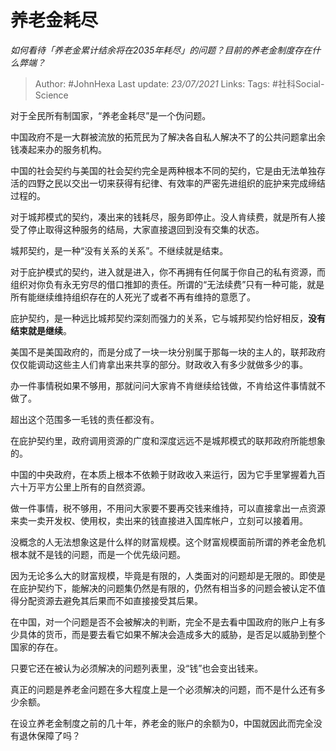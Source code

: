 # 养老金耗尽
*如何看待「养老金累计结余将在2035年耗尽」的问题？目前的养老金制度存在什么弊端？*

> Author: #JohnHexa
Last update: *23/07/2021* 
Links:
Tags:  #社科Social-Science



对于全民所有制国家，“养老金耗尽”是一个伪问题。

中国政府不是一大群被流放的拓荒民为了解决各自私人解决不了的公共问题拿出余钱凑起来办的服务机构。

中国的社会契约与美国的社会契约完全是两种根本不同的契约，它是由无法单独存活的四野之民以交出一切来获得有纪律、有效率的严密先进组织的庇护来完成缔结过程的。

对于城邦模式的契约，凑出来的钱耗尽，服务即停止。没人肯续费，就是所有人接受了停止取得这种服务的结局，大家直接退回到没有交集的状态。

城邦契约，是一种“没有关系的关系”。不继续就是结束。

对于庇护模式的契约，进入就是进入，你不再拥有任何属于你自己的私有资源，而组织对你负有永无穷尽的借口推卸的责任。所谓的“无法续费”只有一种可能，就是所有能继续维持组织存在的人死光了或者不再有维持的意愿了。

庇护契约，是一种远比城邦契约深刻而强力的关系，它与城邦契约恰好相反，**没有结束就是继续**。

美国不是美国政府的，而是分成了一块一块分别属于那每一块的主人的，联邦政府仅仅能调动这些主人们肯拿出来共享的部分。财政收入有多少就做多少的事。

办一件事情税如果不够用，那就问问大家肯不肯继续给钱做，不肯给这件事情就不做了。

超出这个范围多一毛钱的责任都没有。

在庇护契约里，政府调用资源的广度和深度远远不是城邦模式的联邦政府所能想象的。

中国的中央政府，在本质上根本不依赖于财政收入来运行，因为它手里掌握着九百六十万平方公里上所有的自然资源。

做一件事情，税不够用，不用问大家要不要再交钱来维持，可以直接拿出一点资源来卖一卖开发权、使用权，卖出来的钱直接进入国库帐户，立刻可以接着用。

没概念的人无法想象这是什么样的财富规模。这个财富规模面前所谓的养老金危机根本就不是钱的问题，而是一个优先级问题。

因为无论多么大的财富规模，毕竟是有限的，人类面对的问题却是无限的。即使是在庇护契约下，能解决的问题集仍然是有限的，仍然有相当多的问题会被认定不值得分配资源去避免其后果而不如直接接受其后果。

在中国，对一个问题是否不会被解决的判断，完全不是去看中国政府的账户上有多少具体的货币，而是要去看它如果不解决会造成多大的威胁，是否足以威胁到整个国家的存在。

只要它还在被认为必须解决的问题列表里，没“钱”也会变出钱来。

真正的问题是养老金问题在多大程度上是一个必须解决的问题，而不是什么还有多少余额。

在设立养老金制度之前的几十年，养老金的账户的余额为0，中国就因此而完全没有退休保障了吗？



